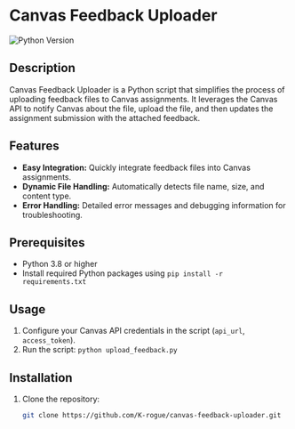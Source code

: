 # Canvas Feedback Uploader

![Python Version](https://img.shields.io/badge/Python-3.8%2B-blue)

## Description

Canvas Feedback Uploader is a Python script that simplifies the process of uploading feedback files to Canvas assignments. It leverages the Canvas API to notify Canvas about the file, upload the file, and then updates the assignment submission with the attached feedback.

## Features

- **Easy Integration:** Quickly integrate feedback files into Canvas assignments.
- **Dynamic File Handling:** Automatically detects file name, size, and content type.
- **Error Handling:** Detailed error messages and debugging information for troubleshooting.

## Prerequisites

- Python 3.8 or higher
- Install required Python packages using `pip install -r requirements.txt`

## Usage

1. Configure your Canvas API credentials in the script (`api_url`, `access_token`).
2. Run the script: `python upload_feedback.py`

## Installation

1. Clone the repository:

   ```bash
   git clone https://github.com/K-rogue/canvas-feedback-uploader.git
